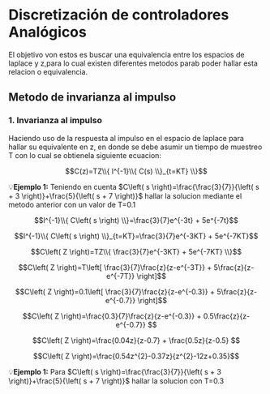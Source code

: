 # Discretización de controladores Analógicos
El objetivo von estos es buscar una equivalencia entre los espacios de laplace y z,para lo cual existen diferentes metodos parab poder hallar esta relacion o equivalencia.
## Metodo de invarianza al impulso
### 1. Invarianza al impulso
Haciendo uso de la respuesta al impulso en el espacio de laplace para hallar su equivalente en z, en donde se debe asumir un tiempo de muestreo T con lo cual se obtienela siguiente ecuacion:

$$C(z)=TZ\\{ l^{-1}\\{ C(s) \\}_{t=KT} \\}$$

💡**Ejemplo 1:** Teniendo en cuenta $C\left( s \right)=\frac{\frac{3}{7}}{\left( s + 3 \right)}+\frac{5}{\left( s + 7 \right)}$ hallar la solucion mediante el metodo anterior con un valor de T=0.1

$$l^{-1}\\{ C\left( s \right) \\}=\frac{3}{7}e^{-3t} + 5e^{-7t}$$ 

$$l^{-1}\\{ C\left( s \right) \\}_{t=KT}=\frac{3}{7}e^{-3KT} + 5e^{-7KT}$$ 

$$C\left( Z \right)=TZ\\{ \frac{3}{7}e^{-3KT} + 5e^{-7KT} \\}$$

$$C\left( Z \right)=T\left[ \frac{3}{7}\frac{z}{z-e^{-3T}} + 5\frac{z}{z-e^{-7T}} \right]$$

$$C\left( Z \right)=0.1\left[ \frac{3}{7}\frac{z}{z-e^{-0.3}} + 5\frac{z}{z-e^{-0.7}} \right]$$

$$C\left( Z \right)=\frac{0.3}{7}\frac{z}{z-e^{-0.3}} + 0.5\frac{z}{z-e^{-0.7}} $$

$$C\left( Z \right)=\frac{0.04z}{z-0.7} + \frac{0.5z}{z-0.5} $$

$$C\left( Z \right)=\frac{0.54z^{2}-0.37z}{z^{2}-12z+0.35}$$

💡**Ejemplo 1:** Para $C\left( s \right)=\frac{\frac{3}{7}}{\left( s + 3 \right)}+\frac{5}{\left( s + 7 \right)}$ hallar la solucion con T=0.3
